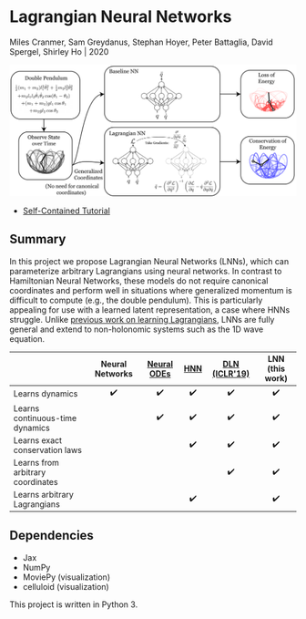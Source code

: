Lagrangian Neural Networks
=======
Miles Cranmer, Sam Greydanus, Stephan Hoyer, Peter Battaglia, David Spergel, Shirley Ho | 2020

![overall-idea.png](static/overall-idea.png)


* [Self-Contained Tutorial](https://colab.research.google.com/drive/1CSy-xfrnTX28p1difoTA8ulYw0zytJkq)

Summary
--------

In this project we propose Lagrangian Neural Networks (LNNs), which can parameterize arbitrary Lagrangians using neural networks. In contrast to Hamiltonian Neural Networks, these models do not require canonical coordinates and perform well in situations where generalized momentum is difficult to compute (e.g., the double pendulum). This is particularly appealing for use with a learned latent representation, a case where HNNs struggle. Unlike [previous work on learning Lagrangians](https://arxiv.org/pdf/1907.04490.pdf), LNNs are fully general and extend to non-holonomic systems such as the 1D wave equation.

|	| Neural Networks  | [Neural ODEs](https://arxiv.org/abs/1806.07366) | [HNN](https://arxiv.org/abs/1906.01563)  | [DLN (ICLR'19)](https://arxiv.org/abs/1907.04490) | LNN (this work) |
| ------------- |:------------:| :------------:| :------------:| :------------:| :------------:|
| Learns dynamics | ✔️ | ✔️ | ✔️ | ✔️ | ✔️ |
| Learns continuous-time dynamics | | ✔️ | ✔️ | ✔️ | ✔️ |
| Learns exact conservation laws | | | ✔️ | ✔️ | ✔️ |
| Learns from arbitrary coordinates| | || ✔️ | ✔️ |
| Learns arbitrary Lagrangians | | | ✔️ | | ✔️ |




Dependencies
--------
 * Jax
 * NumPy
 * MoviePy (visualization)
 * celluloid (visualization)
 
This project is written in Python 3.
